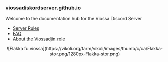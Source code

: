 ### viossadiskordserver.github.io
Welcome to the documentation hub for the Viossa Discord Server
- [Server Rules](https://viossadiskordserver.github.io/rules)
- [FAQ](https://viossadiskordserver.github.io/faq)
- [About the Viossadjin role](https://viossadiskordserver.github.io/viossadjin)

<div style="text-align: center;">
![Flakka fu viossa](https://vikoli.org/farm/vikoli/images/thumb/c/ca/Flakka-stor.png/1280px-Flakka-stor.png)
</div>